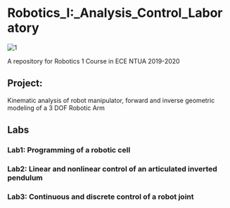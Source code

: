 # Robotics_I:_Analysis_Control_Laboratory  

![1](https://user-images.githubusercontent.com/50829499/111995510-aeeecf80-8b21-11eb-8619-19160428ceac.png)

A repository for Robotics 1 Course in ECE NTUA 2019-2020

## Project: 
Kinematic analysis of robot manipulator, forward and inverse geometric modeling of a 3 DOF Robotic Arm

## Labs

### Lab1: Programming of a robotic cell

### Lab2: Linear and nonlinear control of an articulated inverted pendulum

### Lab3: Continuous and discrete control of a robot joint




